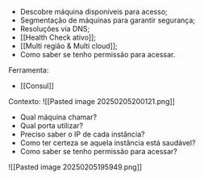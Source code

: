 
- Descobre máquina disponíveis para acesso;
- Segmentação de máquinas para garantir segurança;
- Resoluções via DNS;
- [[Health Check ativo]];
- [[Multi região & Multi cloud]];
- Como saber se tenho permissão para acessar.

 Ferramenta:
- [[Consul]]


Contexto:
![[Pasted image 20250205200121.png]]

- Qual máquina chamar?
- Qual porta utilizar?
- Preciso saber o IP de cada instância?
- Como ter certeza se aquela instância está saudável?
- Como saber se tenho permissão para acessar?

![[Pasted image 20250205195949.png]]